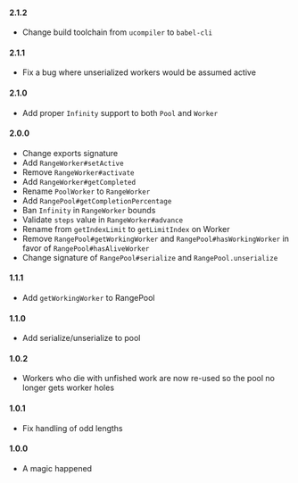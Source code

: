 #### 2.1.2

- Change build toolchain from `ucompiler` to `babel-cli`

#### 2.1.1

- Fix a bug where unserialized workers would be assumed active

#### 2.1.0

- Add proper `Infinity` support to both `Pool` and `Worker`

#### 2.0.0

- Change exports signature
- Add `RangeWorker#setActive`
- Remove `RangeWorker#activate`
- Add `RangeWorker#getCompleted`
- Rename `PoolWorker` to `RangeWorker`
- Add `RangePool#getCompletionPercentage`
- Ban `Infinity` in `RangeWorker` bounds
- Validate `steps` value in `RangeWorker#advance`
- Rename from `getIndexLimit` to `getLimitIndex` on Worker
- Remove `RangePool#getWorkingWorker` and `RangePool#hasWorkingWorker` in favor of `RangePool#hasAliveWorker`
- Change signature of `RangePool#serialize` and `RangePool.unserialize`

#### 1.1.1

- Add `getWorkingWorker` to RangePool

#### 1.1.0

- Add serialize/unserialize to pool

#### 1.0.2

- Workers who die with unfished work are now re-used so the pool no longer gets worker holes

#### 1.0.1

- Fix handling of odd lengths

#### 1.0.0

- A magic happened

